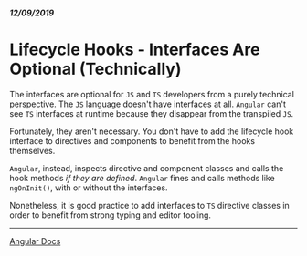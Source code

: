 ##### 12/09/2019
# Lifecycle Hooks - Interfaces Are Optional (Technically)
The interfaces are optional for `JS` and `TS` developers from a purely technical perspective.  The `JS` language doesn't have interfaces at all.  `Angular` can't see `TS` interfaces at runtime because they disappear from the transpiled `JS`.

Fortunately, they aren't necessary.  You don't have to add the lifecycle hook interface to directives and components to benefit from the hooks themselves.

`Angular`, instead, inspects directive and component classes and calls the hook methods _if they are defined_.  `Angular` fines and calls methods like `ngOnInit()`, with or without the interfaces.  

Nonetheless, it is good practice to add interfaces to `TS` directive classes in order to benefit from strong typing and editor tooling.

---

[Angular Docs](https://angular.io/guide/lifecycle-hooks#interfaces-are-optional-technically)